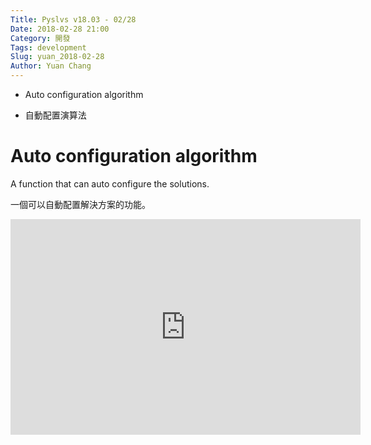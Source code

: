 ```yaml
---
Title: Pyslvs v18.03 - 02/28
Date: 2018-02-28 21:00
Category: 開發
Tags: development
Slug: yuan_2018-02-28
Author: Yuan Chang
---
```


+ Auto configuration algorithm

+ 自動配置演算法

<!-- PELICAN_END_SUMMARY -->

Auto configuration algorithm
===

A function that can auto configure the solutions.

一個可以自動配置解決方案的功能。

<iframe width="560" height="345" src="https://www.youtube.com/embed/2WNBDhVDWYM" frameborder="0" allow="autoplay; encrypted-media" allowfullscreen></iframe>